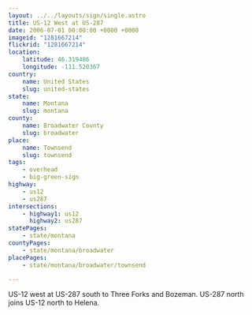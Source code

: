 ```yaml
---
layout: ../../layouts/sign/single.astro
title: US-12 West at US-287
date: 2006-07-01 00:00:00 +0000 +0000
imageid: "1281667214"
flickrid: "1281667214"
location:
    latitude: 46.319486
    longitude: -111.520367
country:
    name: United States
    slug: united-states
state:
    name: Montana
    slug: montana
county:
    name: Broadwater County
    slug: broadwater
place:
    name: Townsend
    slug: townsend
tags:
    - overhead
    - big-green-sign
highway:
    - us12
    - us287
intersections:
    - highway1: us12
      highway2: us287
statePages:
    - state/montana
countyPages:
    - state/montana/broadwater
placePages:
    - state/montana/broadwater/townsend

---
```

US-12 west at US-287 south to Three Forks and Bozeman.  US-287 north joins US-12 north to Helena.
